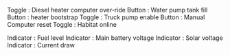 
Toggle : Diesel heater computer over-ride
Button : Water pump tank fill
Button : heater bootstrap
Toggle : Truck pump enable
Button : Manual Computer reset
Toggle : Habitat online


Indicator : Fuel level
Indicator : Main battery voltage
Indicator : Solar voltage
Indicator : Current draw